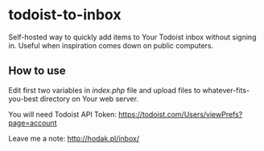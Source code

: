 todoist-to-inbox
================

Self-hosted way to quickly add items to Your Todoist inbox without signing in. Useful when inspiration comes down on public computers.

How to use
----------
Edit first two variables in *index.php* file and upload files to whatever-fits-you-best directory on Your web server.

You will need Todoist API Token: <https://todoist.com/Users/viewPrefs?page=account>

Leave me a note: <http://hodak.pl/inbox/>
